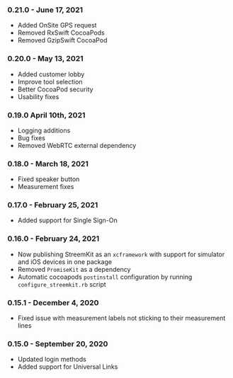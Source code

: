 ### 0.21.0 - June 17, 2021

* Added OnSite GPS request
* Removed RxSwift CocoaPods
* Removed GzipSwift CocoaPod

### 0.20.0 - May 13, 2021

* Added customer lobby
* Improve tool selection
* Better CocoaPod security
* Usability fixes

### 0.19.0 April 10th, 2021

* Logging additions
* Bug fixes
* Removed WebRTC external dependency

### 0.18.0 - March 18, 2021

* Fixed speaker button
* Measurement fixes

### 0.17.0 - February 25, 2021

* Added support for Single Sign-On

### 0.16.0 - February 24, 2021

* Now publishing StreemKit as an `xcframework` with support for simulator and iOS devices in one package
* Removed `PromiseKit` as a dependency
* Automatic cocoapods `postinstall` configuration by running `configure_streemkit.rb` script

### 0.15.1 - December 4, 2020

* Fixed issue with measurement labels not sticking to their measurement lines

### 0.15.0 - September 20, 2020

* Updated login methods
* Added support for Universal Links
